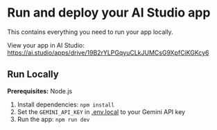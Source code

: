# Run and deploy your AI Studio app

This contains everything you need to run your app locally.

View your app in AI Studio: https://ai.studio/apps/drive/19B2rYLPGqyuCLkJUMCsG9XpfCiKGKcy6

## Run Locally

**Prerequisites:**  Node.js


1. Install dependencies:
   `npm install`
2. Set the `GEMINI_API_KEY` in [.env.local](.env.local) to your Gemini API key
3. Run the app:
   `npm run dev`
